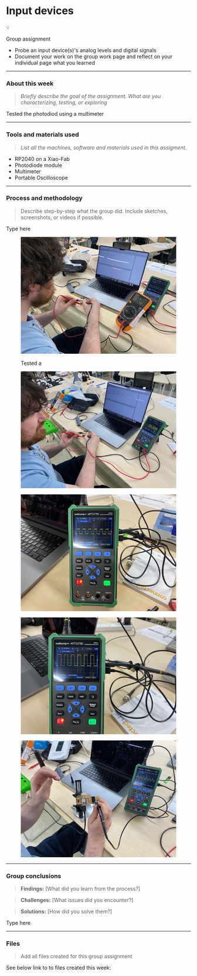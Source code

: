 # Input devices

💡

Group assignment

* Probe an input device(s)'s analog levels and digital signals
* Document your work on the group work page and reflect on your individual page what you learned

***

### About this week <a href="#id-19caf66e-e64e-809a-8067-c0a562d4cd5d" id="id-19caf66e-e64e-809a-8067-c0a562d4cd5d"></a>

> _Briefly describe the goal of the assignment. What are you characterizing, testing, or exploring_

Tested the photodiod using a multimeter

***

### Tools and materials used <a href="#id-19caf66e-e64e-804a-84e2-c95d27832530" id="id-19caf66e-e64e-804a-84e2-c95d27832530"></a>

> _List all the machines, software and materials used in this assigment._

* RP2040 on a Xiao-Fab
* Photodiode module
* Multimeter
* Portable Oscilloscope

***

### Process and methodology <a href="#id-19caf66e-e64e-8054-9dee-c5fe2f4a5730" id="id-19caf66e-e64e-8054-9dee-c5fe2f4a5730"></a>

> Describe step-by-step what the group did. Include sketches, screenshots, or videos if possible.

Type here

<figure><img src=".gitbook/assets/w9-sc2-1.jpeg" alt=""><figcaption><p>Tested a </p></figcaption></figure>

<figure><img src=".gitbook/assets/w9-sc2-2.jpeg" alt=""><figcaption></figcaption></figure>

<figure><img src=".gitbook/assets/w9-sc2-3.jpeg" alt=""><figcaption></figcaption></figure>

<figure><img src=".gitbook/assets/w9-sc2-4.jpeg" alt=""><figcaption></figcaption></figure>

<figure><img src=".gitbook/assets/w9-sc2-5.jpeg" alt=""><figcaption></figcaption></figure>

***

### Group conclusions <a href="#id-19caf66e-e64e-80ec-8097-cc6097eeb639" id="id-19caf66e-e64e-80ec-8097-cc6097eeb639"></a>

> **Findings:** \[What did you learn from the process?]

> **Challenges:** \[What issues did you encounter?]

> **Solutions:** \[How did you solve them?]

Type here

***

### Files <a href="#id-19caf66e-e64e-805a-80a5-e0f800c3b45e" id="id-19caf66e-e64e-805a-80a5-e0f800c3b45e"></a>

> Add all files created for this group assignment

See below link to to files created this week:
